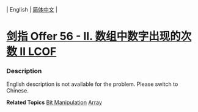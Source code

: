 | English | [简体中文](README.md) |

# [剑指 Offer 56 - II. 数组中数字出现的次数 II LCOF](https://leetcode-cn.com/problems/shu-zu-zhong-shu-zi-chu-xian-de-ci-shu-ii-lcof)
 ### Description
<p>English description is not available for the problem. Please switch to Chinese.</p>

**Related Topics**  [Bit Manipulation](https://leetcode-cn.com/tag/bit-manipulation) [Array](https://leetcode-cn.com/tag/array) 